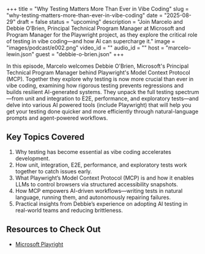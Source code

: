 +++
title = "Why Testing Matters More Than Ever in Vibe Coding"
slug = "why-testing-matters-more-than-ever-in-vibe-coding"
date = "2025-08-29"
draft = false
status = "upcoming"
description = "Join Marcelo and Debbie O’Brien, Principal Technical Program Manager at Microsoft and Program Manager for the Playwright project, as they explore the critical role of testing in vibe coding—and how AI can supercharge it."
image = "images/podcast/e002.png"
video_id = ""
audio_id = ""
host = "marcelo-lewin.json"
guest = "debbie-o-brien.json"
+++

In this episode, Marcelo welcomes Debbie O'Brien, Microsoft's Principal Technical Program Manager behind Playwright's Model Context Protocol (MCP). Together they explore why testing is now more crucial than ever in vibe coding, examining how rigorous testing prevents regressions and builds resilient AI-generated systems. They unpack the full testing spectrum—from unit and integration to E2E, performance, and exploratory tests—and delve into various AI powered tools (include Playwright) that will help you get your testing done quicker and more efficiently through natural-language prompts and agent-powered workflows.

## Key Topics Covered

1.	Why testing has become essential as vibe coding accelerates development.
2.	How unit, integration, E2E, performance, and exploratory tests work together to catch issues early.
3.	What Playwright’s Model Context Protocol (MCP) is and how it enables LLMs to control browsers via structured accessibility snapshots.
4.	How MCP empowers AI-driven workflows—writing tests in natural language, running them, and autonomously repairing failures.
5.	Practical insights from Debbie’s experience on adopting AI testing in real-world teams and reducing brittleness.

## Resources to Check Out

- [Microsoft Playright](https://playwright.dev/)